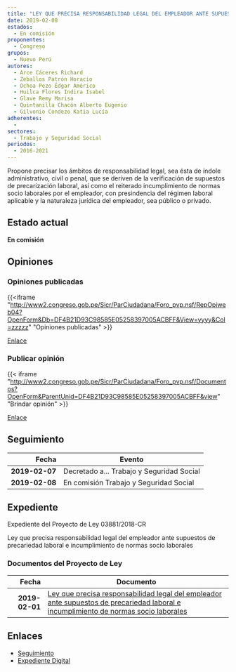 ```yaml
---
title: "LEY QUE PRECISA RESPONSABILIDAD LEGAL DEL EMPLEADOR ANTE SUPUESTOS DE PRECARIEDAD LABORAL E INCUMPLIMIENTO DE NORMAS SOCIO LABORALES"
date: 2019-02-08
estados: 
  - En comisión
proponentes: 
  - Congreso
grupos: 
  - Nuevo Perú
autores: 
  - Arce Cáceres Richard
  - Zeballos Patrón Horacio
  - Ochoa Pezo Édgar Américo
  - Huilca Flores Indira Isabel
  - Glave Remy Marisa
  - Quintanilla Chacón Alberto Eugenio
  - Gilvonio Condezo Katia Lucía
adherentes: 
  - 
sectores: 
  - Trabajo y Seguridad Social
periodos: 
  - 2016-2021
---
```


Propone precisar los ámbitos de responsabilidad legal, sea ésta de índole administrativo, civil o penal, que se deriven de la verificación de supuestos de precarización laboral, así como el reiterado incumplimiento de normas socio laborales por el empleador, con presindencia del régimen laboral aplicable y la naturaleza jurídica del empleador, sea público o privado.


## Estado actual

**En comisión**

## Opiniones

### Opiniones publicadas

{{<iframe "http://www2.congreso.gob.pe/Sicr/ParCiudadana/Foro_pvp.nsf/RepOpiweb04?OpenForm&Db=DF4B21D93C98585E05258397005ACBFF&View=yyyy&Col=zzzzz" "Opiniones publicadas" >}}

[Enlace](http://www2.congreso.gob.pe/Sicr/ParCiudadana/Foro_pvp.nsf/RepOpiweb04?OpenForm&Db=DF4B21D93C98585E05258397005ACBFF&View=yyyy&Col=zzzzz)
### Publicar opinión

{{< iframe "http://www2.congreso.gob.pe/Sicr/ParCiudadana/Foro_pvp.nsf/Documentos?OpenForm&ParentUnid=DF4B21D93C98585E05258397005ACBFF&view" "Brindar opinión" >}}

[Enlace](http://www2.congreso.gob.pe/Sicr/ParCiudadana/Foro_pvp.nsf/Documentos?OpenForm&ParentUnid=DF4B21D93C98585E05258397005ACBFF&view)

## Seguimiento

| Fecha | Evento |
|------:|--------|
| **2019-02-07** | Decretado a... Trabajo y Seguridad Social|
| **2019-02-08** | En comisión Trabajo y Seguridad Social|


## Expediente

Expediente del Proyecto de Ley 03881/2018-CR

Ley que precisa responsabilidad legal del empleador ante supuestos de precariedad laboral e incumplimiento de normas socio laborales


### Documentos del Proyecto de Ley

| Fecha | Documento |
|------:|--------|
| **2019-02-01** | [Ley que precisa responsabilidad legal del empleador ante supuestos de precariedad laboral e incumplimiento de normas socio laborales](http://www.leyes.congreso.gob.pe/Documentos/2016_2021/Proyectos_de_Ley_y_de_Resoluciones_Legislativas/PL0388120190201.pdf) |

## Enlaces 

- [Seguimiento](http://www2.congreso.gob.pe/Sicr/TraDocEstProc/CLProLey2016.nsf/f7fff46988ca05b1052578e100829cc7/39332ddd48fb451c0525839500011d08?OpenDocument)
- [Expediente Digital](http://www2.congreso.gob.pe/Sicr/TraDocEstProc/CLProLey2016.nsf/f7fff46988ca05b1052578e100829cc7/39332ddd48fb451c0525839500011d08?OpenDocument&Click=05257FB7005EB655.eb71d0cf91d8294e05256cdf006b5706/$Body/0.1C6C)
